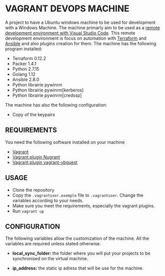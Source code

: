# VAGRANT DEVOPS MACHINE

A project to have a Ubuntu windows machine to be used for development with a Windows Machine. The machine primarly aim to be used as a [remote development environment with Visual Studio Code](https://code.visualstudio.com/docs/remote/remote-overview). This remote development environment is focus on automation with [Terraform](https://www.terraform.io/) and [Ansible](https://www.ansible.com/) and also plugins creation for them.
The machine has the following program installed:

- Terraform 0.12.2
- Packer 1.4.1
- Python 2.7.15
- Golang 1.12
- Ansible 2.8.0
- Python librairie pywinrm
- Python librairie pywinrm[kerberos]
- Python librairie pywinrm[credssp]

The machine has also the following configuration:

- Copy of the keypairs

## REQUIREMENTS

You need the following software installed on your machine

- [Vagrant](https://www.vagrantup.com/)
- [Vagrant plugin Nugrant](https://github.com/maoueh/nugrant)
- [Vagrant plugin vagrant-vbguest](https://github.com/dotless-de/vagrant-vbguest)

## USAGE

- Clone the repository
- Copy the `.vagrantuser.exemple` file to `.vagrantuser`. Change the variables according to your needs.
- Make sure you meet the requirements, especially the vagrant plugins.
- Run `vagrant up`

## CONFIGURATION

The following variables allow the customization of the machine. All the variables are required unless stated otherwise.

- **local_sync_folder:** the folder where you will put your projects to be synchronised on the virtual machine.

- **ip_address:** the static ip adress that will be use for the machine.
